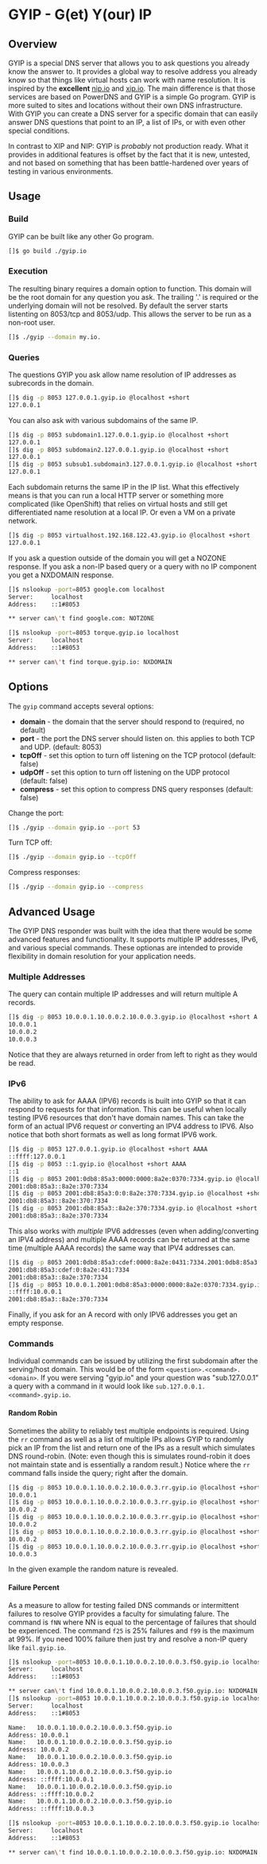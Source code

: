 # GYIP - G(et) Y(our) IP

## Overview
GYIP is a special DNS server that allows you to ask questions you already know the answer to. It provides a global way to resolve address you already know so that things like virtual hosts can work with name resolution. It is inspired by the **excellent** [nip.io](http://nip.io) and [xip.io](http://xip.io). The main difference is that those services are based on PowerDNS and GYIP is a simple Go program. GYIP is more suited to sites and locations without their own DNS infrastructure. With GYIP you can create a DNS server for a specific domain that can easily answer DNS questions that point to an IP, a list of IPs, or with even other special conditions.

In contrast to XIP and NIP: GYIP is _probably_ not production ready. What it provides in additional features is offset by the fact that it is new, untested, and not based on something that has been battle-hardened over years of testing in various environments.

## Usage

### Build
GYIP can be built like any other Go program.
```bash
[]$ go build ./gyip.io
```

### Execution
The resulting binary requires a domain option to function. This domain will be the root domain for any question you ask. The trailing '.' is required or the underlying domain will not be resolved. By default the server starts listenting on 8053/tcp and 8053/udp. This allows the server to be run as a non-root user.
```bash
[]$ ./gyip --domain my.io.
```

### Queries
The questions GYIP you ask allow name resolution of IP addresses as subrecords in the domain.
```bash
[]$ dig -p 8053 127.0.0.1.gyip.io @localhost +short
127.0.0.1
```

You can also ask with various subdomains of the same IP.
```bash
[]$ dig -p 8053 subdomain1.127.0.0.1.gyip.io @localhost +short
127.0.0.1
[]$ dig -p 8053 subdomain2.127.0.0.1.gyip.io @localhost +short
127.0.0.1
[]$ dig -p 8053 subsub1.subdomain3.127.0.0.1.gyip.io @localhost +short
127.0.0.1
```

Each subdomain returns the same IP in the IP list. What this effectively means is that you can run a local HTTP server or something more complicated (like OpenShift) that relies on virtual hosts and still get differentiated name resolution at a local IP. Or even a VM on a private network.

```bash
[]$ dig -p 8053 virtualhost.192.168.122.43.gyip.io @localhost +short
127.0.0.1
```

If you ask a question outside of the domain you will get a NOZONE response. If you ask a non-IP based query or a query with no IP component you get a NXDOMAIN response.
```bash
[]$ nslookup -port=8053 google.com localhost
Server:		localhost
Address:	::1#8053

** server can\'t find google.com: NOTZONE

[]$ nslookup -port=8053 torque.gyip.io localhost
Server:		localhost
Address:	::1#8053

** server can\'t find torque.gyip.io: NXDOMAIN
```

## Options
The `gyip` command accepts several options:
* **domain** - the domain that the server should respond to (required, no default)
* **port** - the port the DNS server should listen on. this applies to both TCP and UDP. (default: 8053)
* **tcpOff** - set this option to turn off listening on the TCP protocol (default: false)
* **udpOff** - set this option to turn off listening on the UDP protocol (default: false)
* **compress** - set this option to compress DNS query responses (default: false)

Change the port:
```bash
[]$ ./gyip --domain gyip.io --port 53
```

Turn TCP off:
```bash
[]$ ./gyip --domain gyip.io --tcpOff
```

Compress responses:
```bash
[]$ ./gyip --domain gyip.io --compress
```

## Advanced Usage
The GYIP DNS responder was built with the idea that there would be some advanced features and functionality. It supports multiple IP addresses, IPv6, and various special commands. These optionas are intended to provide flexibility in domain resolution for your application needs.

### Multiple Addresses
The query can contain multiple IP addresses and will return multiple A records.
```bash
[]$ dig -p 8053 10.0.0.1.10.0.0.2.10.0.0.3.gyip.io @localhost +short A
10.0.0.1
10.0.0.2
10.0.0.3
```
Notice that they are always returned in order from left to right as they would be read.

### IPv6
The ability to ask for AAAA (IPV6) records is built into GYIP so that it can respond to requests for that information. This can be useful when locally testing IPV6 resources that don't have domain names. This can take the form of an actual IPV6 request _or_ converting an IPV4 address to IPV6. Also notice that both short formats as well as long format IPV6 work.

```bash
[]$ dig -p 8053 127.0.0.1.gyip.io @localhost +short AAAA
::ffff:127.0.0.1
[]$ dig -p 8053 ::1.gyip.io @localhost +short AAAA
::1
[]$ dig -p 8053 2001:0db8:85a3:0000:0000:8a2e:0370:7334.gyip.io @localhost +short AAAA
2001:db8:85a3::8a2e:370:7334
[]$ dig -p 8053 2001:db8:85a3:0:0:8a2e:370:7334.gyip.io @localhost +short AAAA
2001:db8:85a3::8a2e:370:7334
[]$ dig -p 8053 2001:db8:85a3::8a2e:370:7334.gyip.io @localhost +short AAAA
2001:db8:85a3::8a2e:370:7334
```

This also works with _multiple_ IPV6 addresses (even when adding/converting an IPV4 address) and multiple AAAA records can be returned at the same time (multiple AAAA records) the same way that IPV4 addresses can.
```bash
[]$ dig -p 8053 2001:0db8:85a3:cdef:0000:8a2e:0431:7334.2001:0db8:85a3:0000:0000:8a2e:0370:7334.gyip.io @localhost +short AAAA
2001:db8:85a3:cdef:0:8a2e:431:7334
2001:db8:85a3::8a2e:370:7334
[]$ dig -p 8053 10.0.0.1.2001:0db8:85a3:0000:0000:8a2e:0370:7334.gyip.io @localhost +short AAAA
::ffff:10.0.0.1
2001:db8:85a3::8a2e:370:7334
```

Finally, if you ask for an A record with only IPV6 addresses you get an empty response.

### Commands
Individual commands can be issued by utilizing the first subdomain after the serving/host domain. This would be of the form `<question>.<command>.<domain>`. If you were serving "gyip.io" and your question was "sub.127.0.0.1" a query with a command in it would look like `sub.127.0.0.1.<command>.gyip.io`.

#### Random Robin
Sometimes the ability to reliably test multiple endpoints is required. Using the `rr` command as well as a list of multiple IPs allows GYIP to randomly pick an IP from the list and return one of the IPs as a result which simulates DNS round-robin. (Note: even though this is simulates round-robin it does not maintain state and is essentially a random result.) Notice where the `rr` command falls inside the query; right after the domain.
```bash
[]$ dig -p 8053 10.0.0.1.10.0.0.2.10.0.0.3.rr.gyip.io @localhost +short A
10.0.0.1
[]$ dig -p 8053 10.0.0.1.10.0.0.2.10.0.0.3.rr.gyip.io @localhost +short A
10.0.0.2
[]$ dig -p 8053 10.0.0.1.10.0.0.2.10.0.0.3.rr.gyip.io @localhost +short A
10.0.0.2
[]$ dig -p 8053 10.0.0.1.10.0.0.2.10.0.0.3.rr.gyip.io @localhost +short A
10.0.0.2
[]$ dig -p 8053 10.0.0.1.10.0.0.2.10.0.0.3.rr.gyip.io @localhost +short A
10.0.0.3
```
In the given example the random nature is revealed.

#### Failure Percent
As a measure to allow for testing failed DNS commands or intermittent failures to resolve GYIP provides a faculty for simulating falure. The command is `fNN` where NN is equal to the percentage of failures that should be experienced. The command `f25` is 25% failures and `f99` is the maximum at 99%. If you need 100% failure then just try and resolve a non-IP query like `fail.gyip.io`.

```bash
[]$ nslookup -port=8053 10.0.0.1.10.0.0.2.10.0.0.3.f50.gyip.io localhost
Server:		localhost
Address:	::1#8053

** server can\'t find 10.0.0.1.10.0.0.2.10.0.0.3.f50.gyip.io: NXDOMAIN
[]$ nslookup -port=8053 10.0.0.1.10.0.0.2.10.0.0.3.f50.gyip.io localhost
Server:		localhost
Address:	::1#8053

Name:	10.0.0.1.10.0.0.2.10.0.0.3.f50.gyip.io
Address: 10.0.0.1
Name:	10.0.0.1.10.0.0.2.10.0.0.3.f50.gyip.io
Address: 10.0.0.2
Name:	10.0.0.1.10.0.0.2.10.0.0.3.f50.gyip.io
Address: 10.0.0.3
Name:	10.0.0.1.10.0.0.2.10.0.0.3.f50.gyip.io
Address: ::ffff:10.0.0.1
Name:	10.0.0.1.10.0.0.2.10.0.0.3.f50.gyip.io
Address: ::ffff:10.0.0.2
Name:	10.0.0.1.10.0.0.2.10.0.0.3.f50.gyip.io
Address: ::ffff:10.0.0.3

[]$ nslookup -port=8053 10.0.0.1.10.0.0.2.10.0.0.3.f50.gyip.io localhost
Server:		localhost
Address:	::1#8053

** server can\'t find 10.0.0.1.10.0.0.2.10.0.0.3.f50.gyip.io: NXDOMAIN
```
